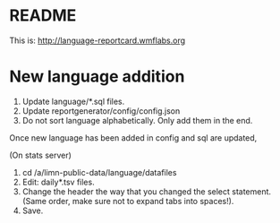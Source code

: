 README
======

This is: http://language-reportcard.wmflabs.org

New language addition
=====================

1. Update language/*.sql files.
2. Update reportgenerator/config/config.json
3. Do not sort language alphabetically. Only add them in the end.

Once new language has been added in config and sql are updated,

(On stats server)
1. cd /a/limn-public-data/language/datafiles
2. Edit: daily*.tsv files.
3. Change the header the way that you changed the select statement. (Same order,
   make sure not to expand tabs into spaces!).
4. Save.
